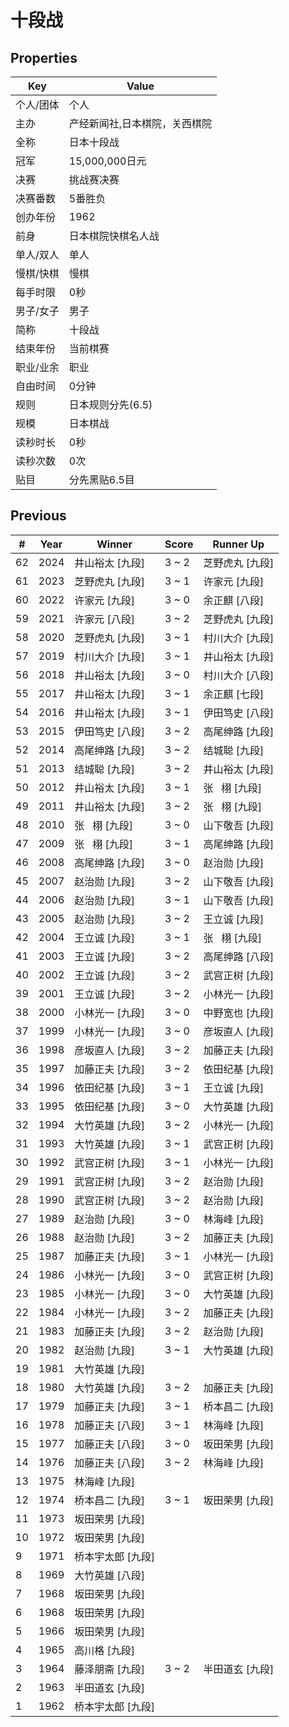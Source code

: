 # 十段战

## Properties

| Key | Value |
| --- | ----- |
| 个人/团体 | 个人 |
| 主办 | 产经新闻社,日本棋院，关西棋院 |
| 全称 | 日本十段战 |
| 冠军 | 15,000,000日元 |
| 决赛 | 挑战赛决赛 |
| 决赛番数 | 5番胜负 |
| 创办年份 | 1962 |
| 前身 | 日本棋院快棋名人战 |
| 单人/双人 | 单人 |
| 慢棋/快棋 | 慢棋 |
| 每手时限 | 0秒 |
| 男子/女子 | 男子 |
| 简称 | 十段战 |
| 结束年份 | 当前棋赛 |
| 职业/业余 | 职业 |
| 自由时间 | 0分钟 |
| 规则 | 日本规则分先(6.5) |
| 规模 | 日本棋战 |
| 读秒时长 | 0秒 |
| 读秒次数 | 0次 |
| 贴目 | 分先黑贴6.5目 |

## Previous

| # | Year | Winner | Score | Runner Up |
| --- | --- | --- | --- | --- |
| 62 | 2024 | 井山裕太 [九段] | 3 ~ 2 | 芝野虎丸 [九段] |
| 61 | 2023 | 芝野虎丸 [九段] | 3 ~ 1 | 许家元 [九段] |
| 60 | 2022 | 许家元 [九段] | 3 ~ 0 | 余正麒 [八段] |
| 59 | 2021 | 许家元 [八段] | 3 ~ 2 | 芝野虎丸 [九段] |
| 58 | 2020 | 芝野虎丸 [九段] | 3 ~ 1 | 村川大介 [九段] |
| 57 | 2019 | 村川大介 [九段] | 3 ~ 1 | 井山裕太 [九段] |
| 56 | 2018 | 井山裕太 [九段] | 3 ~ 0 | 村川大介 [八段] |
| 55 | 2017 | 井山裕太 [九段] | 3 ~ 1 | 余正麒 [七段] |
| 54 | 2016 | 井山裕太 [九段] | 3 ~ 1 | 伊田笃史 [八段] |
| 53 | 2015 | 伊田笃史 [八段] | 3 ~ 2 | 高尾绅路 [九段] |
| 52 | 2014 | 高尾绅路 [九段] | 3 ~ 2 | 结城聪 [九段] |
| 51 | 2013 | 结城聪 [九段] | 3 ~ 2 | 井山裕太 [九段] |
| 50 | 2012 | 井山裕太 [九段] | 3 ~ 1 | 张   栩 [九段] |
| 49 | 2011 | 井山裕太 [九段] | 3 ~ 2 | 张   栩 [九段] |
| 48 | 2010 | 张   栩 [九段] | 3 ~ 0 | 山下敬吾 [九段] |
| 47 | 2009 | 张   栩 [九段] | 3 ~ 1 | 高尾绅路 [九段] |
| 46 | 2008 | 高尾绅路 [九段] | 3 ~ 0 | 赵治勋 [九段] |
| 45 | 2007 | 赵治勋 [九段] | 3 ~ 2 | 山下敬吾 [九段] |
| 44 | 2006 | 赵治勋 [九段] | 3 ~ 1 | 山下敬吾 [九段] |
| 43 | 2005 | 赵治勋 [九段] | 3 ~ 2 | 王立诚 [九段] |
| 42 | 2004 | 王立诚 [九段] | 3 ~ 1 | 张   栩 [九段] |
| 41 | 2003 | 王立诚 [九段] | 3 ~ 2 | 高尾绅路 [八段] |
| 40 | 2002 | 王立诚 [九段] | 3 ~ 2 | 武宫正树 [九段] |
| 39 | 2001 | 王立诚 [九段] | 3 ~ 2 | 小林光一 [九段] |
| 38 | 2000 | 小林光一 [九段] | 3 ~ 0 | 中野宽也 [九段] |
| 37 | 1999 | 小林光一 [九段] | 3 ~ 0 | 彦坂直人 [九段] |
| 36 | 1998 | 彦坂直人 [九段] | 3 ~ 2 | 加藤正夫 [九段] |
| 35 | 1997 | 加藤正夫 [九段] | 3 ~ 2 | 依田纪基 [九段] |
| 34 | 1996 | 依田纪基 [九段] | 3 ~ 1 | 王立诚 [九段] |
| 33 | 1995 | 依田纪基 [九段] | 3 ~ 0 | 大竹英雄 [九段] |
| 32 | 1994 | 大竹英雄 [九段] | 3 ~ 2 | 小林光一 [九段] |
| 31 | 1993 | 大竹英雄 [九段] | 3 ~ 1 | 武宫正树 [九段] |
| 30 | 1992 | 武宫正树 [九段] | 3 ~ 1 | 小林光一 [九段] |
| 29 | 1991 | 武宫正树 [九段] | 3 ~ 2 | 赵治勋 [九段] |
| 28 | 1990 | 武宫正树 [九段] | 3 ~ 2 | 赵治勋 [九段] |
| 27 | 1989 | 赵治勋 [九段] | 3 ~ 0 | 林海峰 [九段] |
| 26 | 1988 | 赵治勋 [九段] | 3 ~ 2 | 加藤正夫 [九段] |
| 25 | 1987 | 加藤正夫 [九段] | 3 ~ 1 | 小林光一 [九段] |
| 24 | 1986 | 小林光一 [九段] | 3 ~ 0 | 武宫正树 [九段] |
| 23 | 1985 | 小林光一 [九段] | 3 ~ 0 | 大竹英雄 [九段] |
| 22 | 1984 | 小林光一 [九段] | 3 ~ 2 | 加藤正夫 [九段] |
| 21 | 1983 | 加藤正夫 [九段] | 3 ~ 2 | 赵治勋 [九段] |
| 20 | 1982 | 赵治勋 [九段] | 3 ~ 1 | 大竹英雄 [九段] |
| 19 | 1981 | 大竹英雄 [九段] |  |  |
| 18 | 1980 | 大竹英雄 [九段] | 3 ~ 2 | 加藤正夫 [九段] |
| 17 | 1979 | 加藤正夫 [九段] | 3 ~ 1 | 桥本昌二 [九段] |
| 16 | 1978 | 加藤正夫 [八段] | 3 ~ 1 | 林海峰 [九段] |
| 15 | 1977 | 加藤正夫 [八段] | 3 ~ 0 | 坂田荣男 [九段] |
| 14 | 1976 | 加藤正夫 [八段] | 3 ~ 2 | 林海峰 [九段] |
| 13 | 1975 | 林海峰 [九段] |  |  |
| 12 | 1974 | 桥本昌二 [九段] | 3 ~ 1 | 坂田荣男 [九段] |
| 11 | 1973 | 坂田荣男 [九段] |  |  |
| 10 | 1972 | 坂田荣男 [九段] |  |  |
| 9 | 1971 | 桥本宇太郎 [九段] |  |  |
| 8 | 1969 | 大竹英雄 [八段] |  |  |
| 7 | 1968 | 坂田荣男 [九段] |  |  |
| 6 | 1968 | 坂田荣男 [九段] |  |  |
| 5 | 1966 | 坂田荣男 [九段] |  |  |
| 4 | 1965 | 高川格 [九段] |  |  |
| 3 | 1964 | 藤泽朋斋 [九段] | 3 ~ 2 | 半田道玄 [九段] |
| 2 | 1963 | 半田道玄 [九段] |  |  |
| 1 | 1962 | 桥本宇太郎 [九段] |  |  |

